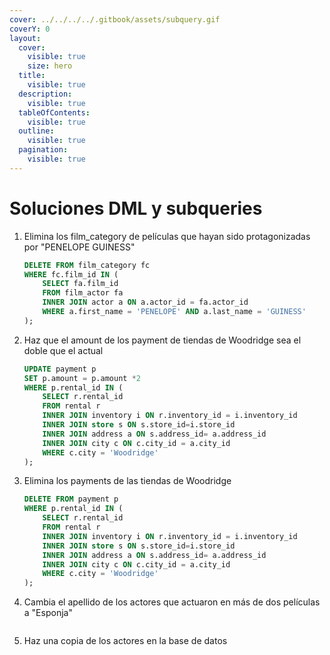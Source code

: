 ```yaml
---
cover: ../../../../.gitbook/assets/subquery.gif
coverY: 0
layout:
  cover:
    visible: true
    size: hero
  title:
    visible: true
  description:
    visible: true
  tableOfContents:
    visible: true
  outline:
    visible: true
  pagination:
    visible: true
---
```


# Soluciones DML y subqueries

1.  Elimina los film\_category de películas que hayan sido protagonizadas por "PENELOPE GUINESS"

    ```sql
    DELETE FROM film_category fc
    WHERE fc.film_id IN (
    	SELECT fa.film_id
    	FROM film_actor fa 
    	INNER JOIN actor a ON a.actor_id = fa.actor_id 
    	WHERE a.first_name = 'PENELOPE' AND a.last_name = 'GUINESS' 
    );
    ```
2.  Haz que el amount de los payment de tiendas de Woodridge sea el doble que el actual

    ```sql
    UPDATE payment p
    SET p.amount = p.amount *2
    WHERE p.rental_id IN (
    	SELECT r.rental_id
    	FROM rental r
    	INNER JOIN inventory i ON r.inventory_id = i.inventory_id
    	INNER JOIN store s ON s.store_id=i.store_id
    	INNER JOIN address a ON s.address_id= a.address_id
    	INNER JOIN city c ON c.city_id = a.city_id
    	WHERE c.city = 'Woodridge'
    );
    ```
3.  Elimina los payments de las tiendas de Woodridge

    ```sql
    DELETE FROM payment p
    WHERE p.rental_id IN (
    	SELECT r.rental_id
    	FROM rental r
    	INNER JOIN inventory i ON r.inventory_id = i.inventory_id
    	INNER JOIN store s ON s.store_id=i.store_id
    	INNER JOIN address a ON s.address_id= a.address_id
    	INNER JOIN city c ON c.city_id = a.city_id
    	WHERE c.city = 'Woodridge'
    );
    ```
4.  Cambia el apellido de los actores que actuaron en más de dos películas a "Esponja"

    ```sql
    ```
5.  Haz una copia de los actores en la base de datos

    ```sql
    ```

